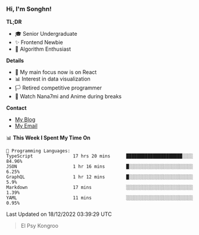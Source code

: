 ### Hi, I'm Songhn!

**TL;DR**

- 🎓 Senior Undergraduate
- ✨ Frontend Newbie
- 🎈 Algorithm Enthusiast

**Details**

- 🎯 My main focus now is on React
- 📊 Interest in data visualization
- 🏳️ Retired competitive programmer
- 🍵 Watch Nana7mi and Anime during breaks

**Contact**
- [My Blog](https://blog.songhn.com)
- [My Email](mailto:nana7mi@duck.com)

<!--START_SECTION:waka-->
📊 **This Week I Spent My Time On** 

```text
💬 Programming Languages: 
TypeScript               17 hrs 20 mins      █████████████████████░░░░   84.96% 
JSON                     1 hr 16 mins        █░░░░░░░░░░░░░░░░░░░░░░░░   6.25% 
GraphQL                  1 hr 12 mins        █░░░░░░░░░░░░░░░░░░░░░░░░   5.9% 
Markdown                 17 mins             ░░░░░░░░░░░░░░░░░░░░░░░░░   1.39% 
YAML                     11 mins             ░░░░░░░░░░░░░░░░░░░░░░░░░   0.95%

```


 Last Updated on 18/12/2022 03:39:29 UTC
<!--END_SECTION:waka-->

> El Psy Kongroo
